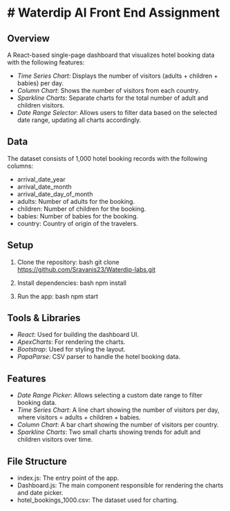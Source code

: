 
# # Waterdip AI Front End Assignment

## Overview
A React-based single-page dashboard that visualizes hotel booking data with the following features:
- *Time Series Chart*: Displays the number of visitors (adults + children + babies) per day.
- *Column Chart*: Shows the number of visitors from each country.
- *Sparkline Charts*: Separate charts for the total number of adult and children visitors.
- *Date Range Selector*: Allows users to filter data based on the selected date range, updating all charts accordingly.

## Data
The dataset consists of 1,000 hotel booking records with the following columns:
- arrival_date_year
- arrival_date_month
- arrival_date_day_of_month
- adults: Number of adults for the booking.
- children: Number of children for the booking.
- babies: Number of babies for the booking.
- country: Country of origin of the travelers.

## Setup

1. Clone the repository:
   bash
   git clone https://github.com/Sravanis23/Waterdip-labs.git
   

2. Install dependencies:
   bash
   npm install
   

3. Run the app:
   bash
   npm start
   

## Tools & Libraries
- *React*: Used for building the dashboard UI.
- *ApexCharts*: For rendering the charts.
- *Bootstrap*: Used for styling the layout.
- *PapaParse*: CSV parser to handle the hotel booking data.

## Features

- *Date Range Picker*: Allows selecting a custom date range to filter booking data.
- *Time Series Chart*: A line chart showing the number of visitors per day, where visitors = adults + children + babies.
- *Column Chart*: A bar chart showing the number of visitors per country.
- *Sparkline Charts*: Two small charts showing trends for adult and children visitors over time.
  
## File Structure

- index.js: The entry point of the app.
- Dashboard.js: The main component responsible for rendering the charts and date picker.
- hotel_bookings_1000.csv: The dataset used for charting.
